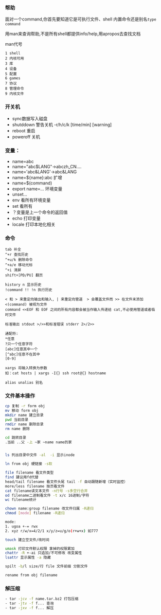 ### 帮助
面对一个command,你首先要知道它是可执行文件、shell 内置命令还是别名`type command`  

用man来查询帮助,不是所有shell都提供info/help,用apropos去查找文档

man代号
```shell
1 shell
2 内核可用
3 库
4 设备
5 配置
6 games
7 协议
8 管理命令
9 内核文件
```
### 开关机
- sync数据写入磁盘
- shutddown 警告关机 -r/h/c/k [time/min] [warning]
- reboot 重启
- poweroff 关机
### 变量：
- name=abc  
- name="abc$LANG"->abczh_CN....  
- name='abc&LANG'->abc&LANG  
- name=${name}:abc 扩增
- name=$(command)
- export name=... 环境变量
- unset...
- env 看所有环境变量
- set 看所有
- ？变量是上一个命令的返回值
- echo 打印变量
- locale 打印本地化相关
### 命令
```
tab 补全
^+r 查找历史
^+u/k 删除命令
^+a/e 移动光标
^+i 清屏
shift+[PD/PU] 翻页

history n 显示历史
!command !! !n 执行历史

< 和 > 来重定向输出和输入, | 来重定向管道  > 会覆盖文件而 >> 在文件末添加  
<(command) 被视为文件
command <<EOF 和 EOF 之间的所有内容都会被当作输入传递给 cat,不必使用管道或者临时文件

标准输出 stdout >/>>和标准错误 stderr 2>/2>>  

通配符:  
*任意
?只一个任意字符  
[abc]任意其中一个
[^abc]任意不在其中
[0-9]

xargs 将输入转换为参数  
如：cat hosts | xargs -I{} ssh root@{} hostname

alias unalias 别名
```
### 文件基本操作
```bash
cp 复制 -r form obj
mv 移动 form obj
mkdir name 建立目录
pwd 当前目录
rmdir name 删除目录
rm name 删除

cd 跳转目录
.当前 ..父 -上 ~家 ~name name的家


ls 列出目录中文件 -al  -i 显示inode

ln from obj 硬链接 -s软

file filename 看文件类型
find 建议用fd代替
head/tail filename 看文件头尾 tail -f 自动跟随新增（实时监控）
more/less filename 按页看文件
cat filename读文本文件 -n行号 -s多空行合并
od filename二进制看文件 -t x/c 16进制/字符
wc filename统计

chown name:group filename 改文件归属 -R递归
chmod [mode] filename -R递归

mode:
1. ugoa +-= rwx
2. xyz r/w/x=4/2/1 x/y/z=u/g/o(r+w+x) 如777

touch 建立空文件/改时间

umask 打印文件默认权限 拿掉的权限累加
chattr -R +-ai 只追加/不可修改 改变属性
lsattr 显示属性 -a 隐藏

spilt -b/l size/行 file 文件前缀 分割文件

rename from obj filename
```
### 解压缩
```bash
- tar -jcv -f name.tar.bz2 打包压缩
- tar -jtv -f f... 查询
- tar -jxv -f f... 解压
```






